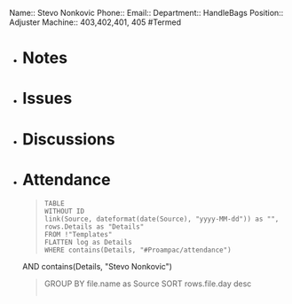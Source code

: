 Name:: Stevo Nonkovic
Phone:: 
Email:: 
Department:: HandleBags
Position:: Adjuster
Machine:: 403,402,401, 405
#Termed 
- # Notes
- # Issues
- # Discussions
- # Attendance
  
  > ```dataview
  > TABLE
  > WITHOUT ID
  > link(Source, dateformat(date(Source), "yyyy-MM-dd")) as "",
  > rows.Details as "Details"
  > FROM !"Templates"
  > FLATTEN log as Details
  > WHERE contains(Details, "#Proampac/attendance")
   AND contains(Details, "Stevo Nonkovic")
  > GROUP BY file.name as Source
  > SORT rows.file.day desc
  > ```